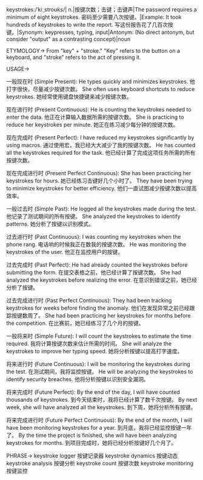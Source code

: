 keystrokes:/ˈkiːˌstroʊks/| n.|按键次数；击键；击键声|The password requires a minimum of eight keystrokes.  密码至少需要八次按键。|Example:  It took hundreds of keystrokes to write the report. 写这份报告花了几百次按键。|Synonym: keypresses, typing, input|Antonym: (No direct antonym, but consider "output" as a contrasting concept)|noun


ETYMOLOGY->
From "key" + "stroke." "Key" refers to the button on a keyboard, and "stroke" refers to the act of pressing it.

USAGE->

一般现在时 (Simple Present):
He types quickly and minimizes keystrokes. 他打字很快，尽量减少按键次数。
She often uses keyboard shortcuts to reduce keystrokes. 她经常使用键盘快捷键来减少按键次数。


现在进行时 (Present Continuous):
He is counting the keystrokes needed to enter the data. 他正在计算输入数据所需的按键次数。
She is practicing to reduce her keystrokes per minute. 她正在练习减少每分钟的按键次数。


现在完成时 (Present Perfect):
I have reduced my keystrokes significantly by using macros. 通过使用宏，我已经大大减少了我的按键次数。
He has counted all the keystrokes required for the task. 他已经计算了完成这项任务所需的所有按键次数。


现在完成进行时 (Present Perfect Continuous):
She has been practicing her keystrokes for hours. 她已经练习击键好几个小时了。
They have been trying to minimize keystrokes for better efficiency. 他们一直试图减少按键次数以提高效率。


一般过去时 (Simple Past):
He logged all the keystrokes made during the test. 他记录了测试期间的所有按键。
She analyzed the keystrokes to identify patterns. 她分析了按键以识别模式。


过去进行时 (Past Continuous):
I was counting my keystrokes when the phone rang.  电话响的时候我正在数我的按键次数。
He was monitoring the keystrokes of the user. 他正在监控用户的按键。


过去完成时 (Past Perfect):
He had already counted the keystrokes before submitting the form. 在提交表格之前，他已经计算了按键次数。
She had analyzed the keystrokes before realizing the error. 在意识到错误之前，她已经分析了按键。


过去完成进行时 (Past Perfect Continuous):
They had been tracking keystrokes for weeks before finding the anomaly.  他们在发现异常之前已经跟踪按键数周了。
She had been practicing her keystrokes for months before the competition.  在比赛前，她已经练习了几个月的按键。


一般将来时 (Simple Future):
I will count the keystrokes to estimate the time required. 我将计算按键次数来估计所需的时间。
She will analyze the keystrokes to improve her typing speed. 她将分析按键以提高打字速度。


将来进行时 (Future Continuous):
I will be monitoring the keystrokes during the test. 在测试期间，我将监控按键。
He will be analyzing the keystrokes to identify security breaches. 他将分析按键以识别安全漏洞。


将来完成时 (Future Perfect):
By the end of the day, I will have counted thousands of keystrokes. 到今天结束时，我将已经计算了数千次按键。
By next week, she will have analyzed all the keystrokes. 到下周，她将分析所有按键。


将来完成进行时 (Future Perfect Continuous):
By the end of the month, I will have been monitoring keystrokes for a year. 到月底，我将已经监控按键一年了。
By the time the project is finished, she will have been analyzing keystrokes for months.  到项目完成时，她将已经分析按键好几个月了。


PHRASE->
keystroke logger  按键记录器
keystroke dynamics 按键动态
keystroke analysis 按键分析
keystroke count 按键次数
keystroke monitoring 按键监控
